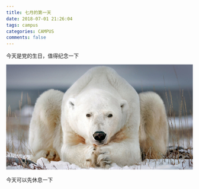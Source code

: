 ```yaml
---
title: 七月的第一天
date: 2018-07-01 21:26:04
tags: campus
categories: CAMPUS
comments: false
---
```


今天是党的生日，值得纪念一下

<!--more-->

![20180228](七月的第一天/image/20180228.jpg)



今天可以先休息一下